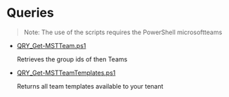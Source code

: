 # Queries

> Note: The use of the scripts requires the PowerShell microsoftteams

+ [QRY_Get-MSTTeam.ps1](./QRY_Get-MSTTeam.ps1)

  Retrieves the group ids of then Teams

+ [QRY_Get-MSTTeamTemplates.ps1](./QRY_Get-MSTTeamTemplates.ps1)

  Returns all team templates available to your tenant